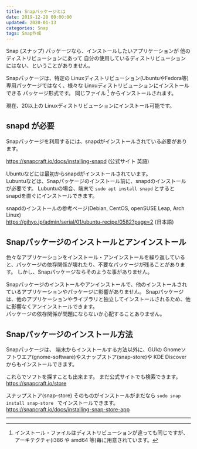 ```yaml
---
title: Snapパッケージとは
date: 2019-12-28 00:00:00
updated: 2020-01-13
categories: Snap
tags: Snap作成
---
```


Snap (スナップ) パッケージなら、インストールしたいアプリケーションが 他のディストリビューションにあって 自分の使用しているディストリビューションにはない、ということがありません。

Snapパッケージは、特定の Linuxディストリビューション(UbuntuやFedora等)専用パッケージではなく、様々な Linxuディストリビューションにインストールできる パッケージ形式です。
同じファイル [^file] からインストールされます。

現在、20以上の Linuxディストリビューションにインストール可能です。

[^file]: インストール・ファイルはディストリビューションが違っても同じですが、アーキテクチャ(i386 や amd64 等)毎に用意されています。

## snapd が必要

Snapパッケージを利用するには、snapdがインストールされている必要があります。

<https://snapcraft.io/docs/installing-snapd> (公式サイト 英語)

Ubuntuなどには最初からsnapdがインストールされています。  
Lubuntuなどは、Snapパッケージのインストール前に、snapdのインストールが必要です。
Lubuntuの場合、端末で `sudo apt install snapd` とすると snapdを直ぐにインストールできます。

snapdのインストールの参考ページ(Debian, CentOS, openSUSE Leap, Arch Linux)  
<https://gihyo.jp/admin/serial/01/ubuntu-recipe/0582?page=2> (日本語)

## Snapパッケージのインストールとアンインストール

色々なアプリケーションをインストール・アンインストールを繰り返していると、パッケージの依存関係が壊れたり、不要なパッケージが残ることがあります。
しかし、Snapパッケージならそのような事がありません。

Snapパッケージのインストールやアンインストールで、他のインストールされているアプリケーションやパッケージに影響がありません。
Snapパッケージは、他のアプリケーションやライブラリと独立してインストールされるため、他に影響なくアンインストールできます。  
パッケージの依存関係が問題にならないか心配することありません。

## Snapパッケージのインストール方法

Snapパッケージは、
端末からインストールする方法以外に、GUIの Gnomeソフトウエア(gnome-software)やスナップストア(snap-store)や KDE Discover からもインストールできます。

これらでソフトを探すことも出来ます。
まだ公式サイトでも検索できます。  
<https://snapcraft.io/store>

スナップストア(snap-store) そのものがインストールがまだなら `sudo snap install snap-store ` でインストールできます。  
<https://snapcraft.io/docs/installing-snap-store-app>

***
